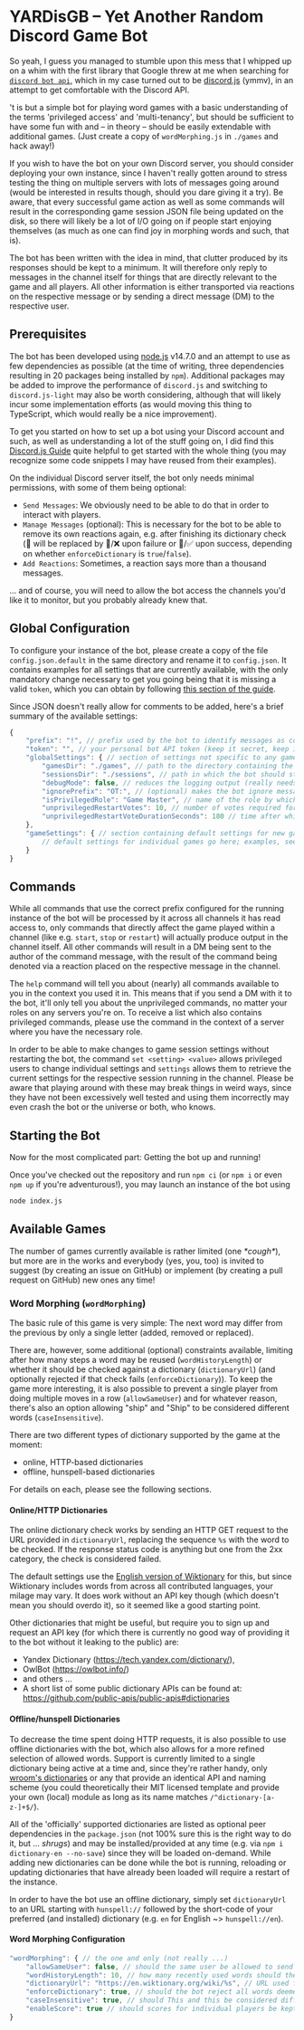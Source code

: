 # YARDisGB – Yet Another Random Discord Game Bot

So yeah, I guess you managed to stumble upon this mess that I whipped up on a whim with the first library that Google threw at me when searching for [`discord bot api`](https://www.google.com/search?q=discord+bot+api), which in my case turned out to be [discord.js](http://discord.js.org) (ymmv), in an attempt to get comfortable with the Discord API.

't is but a simple bot for playing word games with a basic understanding of the terms 'privileged access' and 'multi-tenancy', but should be sufficient to have some fun with and – in theory – should be easily extendable with additional games. (Just create a copy of `wordMorphing.js` in `./games` and hack away!)

If you wish to have the bot on your own Discord server, you should consider deploying your own instance, since I haven't really gotten around to stress testing the thing on multiple servers with lots of messages going around (would be interested in results though, should you dare giving it a try).
Be aware, that every successful game action as well as some commands will result in the corresponding game session JSON file being updated on the disk, so there will likely be a lot of I/O going on if people start enjoying themselves (as much as one can find joy in morphing words and such, that is).

The bot has been written with the idea in mind, that clutter produced by its responses should be kept to a minimum.
It will therefore only reply to messages in the channel itself for things that are directly relevant to the game and all players.
All other information is either transported via reactions on the respective message or by sending a direct message (DM) to the respective user.

## Prerequisites

The bot has been developed using [node.js](https://nodejs.org/) v14.7.0 and an attempt to use as few dependencies as possible (at the time of writing, three dependencies resulting in 20 packages being installed by `npm`).
Additional packages may be added to improve the performance of `discord.js` and switching to `discord.js-light` may also be worth considering, although that will likely incur some implementation efforts (as would moving this thing to TypeScript, which would really be a nice improvement).

To get you started on how to set up a bot using your Discord account and such, as well as understanding a lot of the stuff going on, I did find this [Discord.js Guide](https://discordjs.guide/) quite helpful to get started with the whole thing (you may recognize some code snippets I may have reused from their examples).

On the individual Discord server itself, the bot only needs minimal permissions, with some of them being optional:

- `Send Messages`: We obviously need to be able to do that in order to interact with players.
- `Manage Messages` (optional): This is necessary for the bot to be able to remove its own reactions again, e.g. after finishing its dictionary check (🛃 will be replaced by 🚮/❌ upon failure or 📖/✅ upon success, depending on whether `enforceDictionary` is `true`/`false`).
- `Add Reactions`: Sometimes, a reaction says more than a thousand messages.

… and of course, you will need to allow the bot access the channels you'd like it to monitor, but you probably already knew that.

## Global Configuration

To configure your instance of the bot, please create a copy of the file `config.json.default` in the same directory and rename it to `config.json`.
It contains examples for all settings that are currently available, with the only mandatory change necessary to get you going being that it is missing a valid `token`, which you can obtain by following [this section of the guide](https://discordjs.guide/preparations/setting-up-a-bot-application.html#your-token).

Since JSON doesn't really allow for comments to be added, here's a brief summary of the available settings:

```js
{
	"prefix": "!", // prefix used by the bot to identify messages as commands it should react to
	"token": "", // your personal bot API token (keep it secret, keep it safe and sure as hell don't commit it to the repo, let alone push it to GitHub!)
	"globalSettings": { // section of settings not specific to any game, although some may be overridden for individual game sessions
		"gamesDir": "./games", // path to the directory containing the games
		"sessionsDir": "./sessions", // path in which the bot should store game session data
		"debugMode": false, // reduces the logging output (really needs to be worked on)
		"ignorePrefix": "OT:", // (optional) makes the bot ignore messages starting with this case-insensitive prefix
		"isPrivilegedRole": "Game Master", // name of the role by which privileged users will be identified
		"unprivilegedRestartVotes": 10, // number of votes required for an unprivileged restart (may be overridden per game session; 0 means no votes required, allowing everybody to restart the game as long as unprivilegedRestartVoteDurationSeconds > 0)
		"unprivilegedRestartVoteDurationSeconds": 180 // time after which a vote will be cancelled (may be overridden per game session; 0 means no unprivileged restarts are possible)
	},
	"gameSettings": { // section containing default settings for new game sessions
		// default settings for individual games go here; examples, see below
	}
}
```

## Commands

While all commands that use the correct prefix configured for the running instance of the bot will be processed by it across all channels it has read access to, only commands that directly affect the game played within a channel (like e.g. `start`, `stop` or `restart`) will actually produce output in the channel itself.
All other commands will result in a DM being sent to the author of the command message, with the result of the command being denoted via a reaction placed on the respective message in the channel.

The `help` command will tell you about (nearly) all commands available to you in the context you used it in.
This means that if you send a DM with it to the bot, it'll only tell you about the unprivileged commands, no matter your roles on any servers you're on.
To receive a list which also contains privileged commands, please use the command in the context of a server where you have the necessary role.

In order to be able to make changes to game session settings without restarting the bot, the command `set <setting> <value>` allows privileged users to change individual settings and `settings` allows them to retrieve the current settings for the respective session running in the channel.
Please be aware that playing around with these may break things in weird ways, since they have not been excessively well tested and using them incorrectly may even crash the bot or the universe or both, who knows.

## Starting the Bot

Now for the most complicated part: Getting the bot up and running!

Once you've checked out the repository and run `npm ci` (or `npm i` or even `npm up` if you're adventurous!), you may launch an instance of the bot using

```bash
node index.js
```

## Available Games

The number of games currently available is rather limited (one *\*cough\**), but more are in the works and everybody (yes, you, too) is invited to suggest (by creating an issue on GitHub) or implement (by creating a pull request on GitHub) new ones any time!

### Word Morphing (`wordMorphing`)

The basic rule of this game is very simple:
The next word may differ from the previous by only a single letter (added, removed or replaced).

There are, however, some additional (optional) constraints available, limiting after how many steps a word may be reused (`wordHistoryLength`) or whether it should be checked against a dictionary (`dictionaryUrl`) (and optionally rejected if that check fails (`enforceDictionary`)).
To keep the game more interesting, it is also possible to prevent a single player from doing multiple moves in a row (`allowSameUser`) and for whatever reason, there's also an option allowing "ship" and "Ship" to be considered different words (`caseInsensitive`).

There are two different types of dictionary supported by the game at the moment:

- online, HTTP-based dictionaries
- offline, hunspell-based dictionaries

For details on each, please see the following sections.

#### Online/HTTP Dictionaries

The online dictionary check works by sending an HTTP GET request to the URL provided in `dictionaryUrl`, replacing the sequence `%s` with the word to be checked.
If the response status code is anything but one from the 2xx category, the check is considered failed.

The default settings use the [English version of Wiktionary](https://en.wiktionary.org/) for this, but since Wiktionary includes words from across all contributed languages, your milage may vary.
It does work without an API key though (which doesn't mean you should overdo it), so it seemed like a good starting point.

Other dictionaries that might be useful, but require you to sign up and request an API key (for which there is currently no good way of providing it to the bot without it leaking to the public) are:

- Yandex Dictionary (<https://tech.yandex.com/dictionary/>),
- OwlBot (<https://owlbot.info/>)
- and others …
- A short list of some public dictionary APIs can be found at: <https://github.com/public-apis/public-apis#dictionaries>

#### Offline/hunspell Dictionaries

To decrease the time spent doing HTTP requests, it is also possible to use offline dictionaries with the bot, which also allows for a more refined selection of allowed words.
Support is currently limited to a single dictionary being active at a time and, since they're rather handy, only [wroom's dictionaries](https://github.com/wooorm/dictionaries) or any that provide an identical API and naming scheme (you could theoretically their MIT licensed template and provide your own (local) module as long as its name matches `/^dictionary-[a-z-]+$/`).

All of the 'officially' supported dictionaries are listed as optional peer dependencies in the `package.json` (not 100% sure this is the right way to do it, but … *shrugs*) and may be installed/provided at any time (e.g. via `npm i dictionary-en --no-save`) since they will be loaded on-demand.
While adding new dictionaries can be done while the bot is running, reloading or updating dictionaries that have already been loaded will require a restart of the instance.

In order to have the bot use an offline dictionary, simply set `dictionaryUrl` to an URL starting with `hunspell://` followed by the short-code of your preferred (and installed) dictionary (e.g. `en` for English ~> `hunspell://en`).

#### Word Morphing Configuration

```js
"wordMorphing": { // the one and only (not really ...)
	"allowSameUser": false, // should the same user be allowed to send multiple words consecutively? (recommended: false, since it's not much of a game with just one player, right?)
	"wordHistoryLength": 10, // how many recently used words should the bot remember for a session and prevent players from reusing? (0 allows immediate reuse)
	"dictionaryUrl": "https://en.wiktionary.org/wiki/%s", // URL used for validating words against a dictionary; %s will be replaced by the word in question; 2xx HTTP status codes are interpreted as valid words; to disable dictionary checks altogether, set this to false
	"enforceDictionary": true, // should the bot reject all words deemed invalid by the dictionary check?
	"caseInsensitive": true, // should This and this be considered different words?
	"enableScore": true // should scores for individual players be kept? (might impact performance as session files get bigger with more players)
}
```
